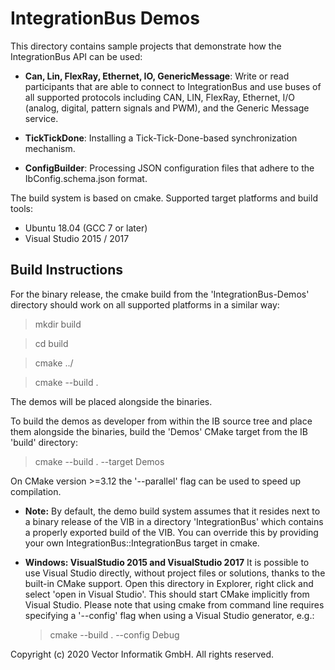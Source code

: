 # IntegrationBus Demos

This directory contains sample projects that demonstrate how the IntegrationBus
API can be used:

* **Can, Lin, FlexRay, Ethernet, IO, GenericMessage**:
  Write or read participants that are able to connect to IntegrationBus and use buses of
  all supported protocols including CAN, LIN, FlexRay, Ethernet, I/O (analog,
  digital, pattern signals and PWM), and the Generic Message service.

* **TickTickDone**:
  Installing a Tick-Tick-Done-based synchronization mechanism.

* **ConfigBuilder**:
  Processing JSON configuration files that adhere to the IbConfig.schema.json
  format.

The build system is based on cmake.
Supported target platforms and build tools:
* Ubuntu 18.04 (GCC 7 or later)
* Visual Studio 2015 / 2017


## Build Instructions

For the binary release, the cmake build from the 'IntegrationBus-Demos'
directory should work on all supported platforms in a similar way:

> mkdir build

> cd build

> cmake ../

> cmake --build .

The demos will be placed alongside the binaries.

To build the demos as developer from within the IB source tree and place them alongside
the binaries, build the 'Demos' CMake target from the IB 'build' directory:

> cmake --build . --target Demos

On CMake version >=3.12 the '--parallel' flag can be used to speed up
compilation.

* **Note:**
  By default, the demo build system assumes that it resides next to a binary
  release of the VIB in a directory 'IntegrationBus' which contains a properly
  exported build of the VIB. You can override this by providing your own
  IntegrationBus::IntegrationBus target in cmake.

* **Windows: VisualStudio 2015 and VisualStudio 2017**
  It is possible to use Visual Studio directly, without project files or
  solutions, thanks to the built-in CMake support.
  Open this directory in Explorer, right click and select 'open in Visual
  Studio'. This should start CMake implicitly from Visual Studio.
  Please note that using cmake from command line requires specifying a
  '--config' flag when using a Visual Studio generator, e.g.:

  > cmake --build . --config Debug


Copyright (c) 2020 Vector Informatik GmbH. All rights reserved.
